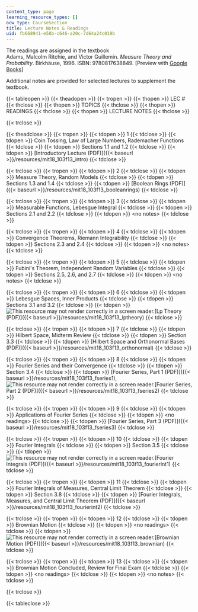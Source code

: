 ```yaml
---
content_type: page
learning_resource_types: []
ocw_type: CourseSection
title: Lecture Notes & Readings
uid: fb668941-e58b-c646-a20c-7d64a24c019b
---
```


The readings are assigned in the textbook  
Adams, Malcolm Ritchie, and Victor Guillemin. _Measure Theory and Probability_. Birkhäuse, 1996. ISBN: 9780817638849. \[Preview with [Google Books](http://books.google.com/books?id=LFgcCbJ9BccC&pg=PAfrontcover)\]

Additional notes are provided for selected lectures to supplement the textbook.

{{< tableopen >}}
{{< theadopen >}}
{{< tropen >}}
{{< thopen >}}
LEC #
{{< thclose >}}
{{< thopen >}}
TOPICS
{{< thclose >}}
{{< thopen >}}
READINGS
{{< thclose >}}
{{< thopen >}}
LECTURE NOTES
{{< thclose >}}

{{< trclose >}}

{{< theadclose >}}
{{< tropen >}}
{{< tdopen >}}
1
{{< tdclose >}}
{{< tdopen >}}
Coin Tossing, Law of Large Numbers, Rademacher Functions
{{< tdclose >}}
{{< tdopen >}}
Sections 1.1 and 1.2
{{< tdclose >}}
{{< tdopen >}}
[Introductory Lecture (PDF)]({{< baseurl >}}/resources/mit18_103f13_intro)
{{< tdclose >}}

{{< trclose >}}
{{< tropen >}}
{{< tdopen >}}
2
{{< tdclose >}}
{{< tdopen >}}
Measure Theory, Random Models
{{< tdclose >}}
{{< tdopen >}}
Sections 1.3 and 1.4
{{< tdclose >}}
{{< tdopen >}}
[Boolean Rings (PDF)]({{< baseurl >}}/resources/mit18_103f13_booleanrings)
{{< tdclose >}}

{{< trclose >}}
{{< tropen >}}
{{< tdopen >}}
3
{{< tdclose >}}
{{< tdopen >}}
Measurable Functions, Lebesgue Integral
{{< tdclose >}}
{{< tdopen >}}
Sections 2.1 and 2.2
{{< tdclose >}}
{{< tdopen >}}
\<no notes>
{{< tdclose >}}

{{< trclose >}}
{{< tropen >}}
{{< tdopen >}}
4
{{< tdclose >}}
{{< tdopen >}}
Convergence Theorems, Riemann Integrability
{{< tdclose >}}
{{< tdopen >}}
Sections 2.3 and 2.4
{{< tdclose >}}
{{< tdopen >}}
\<no notes>
{{< tdclose >}}

{{< trclose >}}
{{< tropen >}}
{{< tdopen >}}
5
{{< tdclose >}}
{{< tdopen >}}
Fubini's Theorem, Independent Random Variables
{{< tdclose >}}
{{< tdopen >}}
Sections 2.5, 2.6, and 2.7
{{< tdclose >}}
{{< tdopen >}}
\<no notes>
{{< tdclose >}}

{{< trclose >}}
{{< tropen >}}
{{< tdopen >}}
6
{{< tdclose >}}
{{< tdopen >}}
Lebesgue Spaces, Inner Products
{{< tdclose >}}
{{< tdopen >}}
Sections 3.1 and 3.2
{{< tdclose >}}
{{< tdopen >}}
![This resource may not render correctly in a screen reader.](/images/inacessible.gif)[Lp Theory (PDF)]({{< baseurl >}}/resources/mit18_103f13_lptheory)
{{< tdclose >}}

{{< trclose >}}
{{< tropen >}}
{{< tdopen >}}
7
{{< tdclose >}}
{{< tdopen >}}
Hilbert Space, Midterm Review
{{< tdclose >}}
{{< tdopen >}}
Section 3.3
{{< tdclose >}}
{{< tdopen >}}
[Hilbert Space and Orthonormal Bases (PDF)]({{< baseurl >}}/resources/mit18_103f13_orthonormal)
{{< tdclose >}}

{{< trclose >}}
{{< tropen >}}
{{< tdopen >}}
8
{{< tdclose >}}
{{< tdopen >}}
Fourier Series and their Convergence
{{< tdclose >}}
{{< tdopen >}}
Section 3.4
{{< tdclose >}}
{{< tdopen >}}
[Fourier Series, Part 1 (PDF)]({{< baseurl >}}/resources/mit18_103f13_fseries1), ![This resource may not render correctly in a screen reader.](/images/inacessible.gif)[Fourier Series, Part 2 (PDF)]({{< baseurl >}}/resources/mit18_103f13_fseries2)
{{< tdclose >}}

{{< trclose >}}
{{< tropen >}}
{{< tdopen >}}
9
{{< tdclose >}}
{{< tdopen >}}
Applications of Fourier Series
{{< tdclose >}}
{{< tdopen >}}
\<no readings>
{{< tdclose >}}
{{< tdopen >}}
[Fourier Series, Part 3 (PDF)]({{< baseurl >}}/resources/mit18_103f13_fseries3)
{{< tdclose >}}

{{< trclose >}}
{{< tropen >}}
{{< tdopen >}}
10
{{< tdclose >}}
{{< tdopen >}}
Fourier Integrals
{{< tdclose >}}
{{< tdopen >}}
Section 3.5
{{< tdclose >}}
{{< tdopen >}}
![This resource may not render correctly in a screen reader.](/images/inacessible.gif)[Fourier Integrals (PDF)]({{< baseurl >}}/resources/mit18_103f13_fourierint1)
{{< tdclose >}}

{{< trclose >}}
{{< tropen >}}
{{< tdopen >}}
11
{{< tdclose >}}
{{< tdopen >}}
Fourier Integrals of Measures, Central Limit Theorem
{{< tdclose >}}
{{< tdopen >}}
Section 3.8
{{< tdclose >}}
{{< tdopen >}}
[Fourier Integrals, Measures, and Central Limit Theorem (PDF)]({{< baseurl >}}/resources/mit18_103f13_fourierint2)
{{< tdclose >}}

{{< trclose >}}
{{< tropen >}}
{{< tdopen >}}
12
{{< tdclose >}}
{{< tdopen >}}
Brownian Motion
{{< tdclose >}}
{{< tdopen >}}
\<no readings>
{{< tdclose >}}
{{< tdopen >}}
![This resource may not render correctly in a screen reader.](/images/inacessible.gif)[Brownian Motion (PDF)]({{< baseurl >}}/resources/mit18_103f13_brownian)
{{< tdclose >}}

{{< trclose >}}
{{< tropen >}}
{{< tdopen >}}
13
{{< tdclose >}}
{{< tdopen >}}
Brownian Motion Concluded, Review for Final Exam
{{< tdclose >}}
{{< tdopen >}}
\<no readings>
{{< tdclose >}}
{{< tdopen >}}
\<no notes>
{{< tdclose >}}

{{< trclose >}}

{{< tableclose >}}